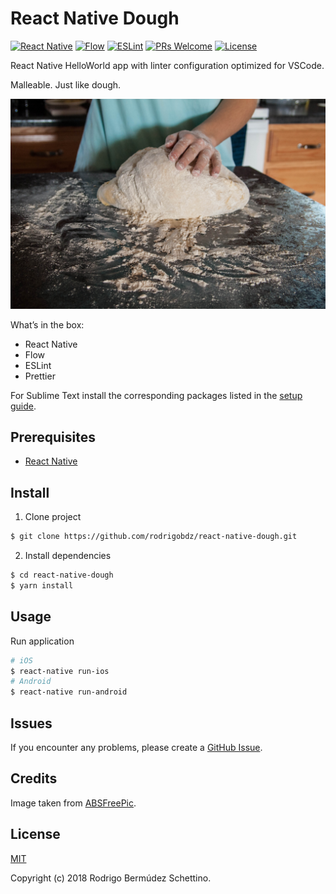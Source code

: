 # React Native Dough

[![React Native](https://img.shields.io/badge/React--Native-0.55.4-blue.svg)](https://facebook.github.io/react-native/)
[![Flow](https://img.shields.io/badge/Flow-0.67.1-blue.svg)](https://facebook.github.io/react-native/)
[![ESLint](https://img.shields.io/badge/ESLint-4.19.1-blue.svg)](https://facebook.github.io/react-native/)
[![PRs Welcome](https://img.shields.io/badge/PRs-welcome-brightgreen.svg?style=flat-square)](http://makeapullrequest.com)
[![License](https://img.shields.io/badge/License-MIT-green.svg)](LICENSE)

React Native HelloWorld app with linter configuration optimized for VSCode.

Malleable. Just like dough.

![Dough](assets/dough.jpg)

What’s in the box:

* React Native
* Flow
* ESLint
* Prettier

For Sublime Text install the corresponding packages listed in the [setup guide](docs/SETUP.md).

## Prerequisites

* [React Native](https://facebook.github.io/react-native/docs/getting-started.html)

## Install

1.  Clone project

```sh
$ git clone https://github.com/rodrigobdz/react-native-dough.git
```

2.  Install dependencies

```sh
$ cd react-native-dough
$ yarn install
```

## Usage

Run application

```sh
# iOS
$ react-native run-ios
# Android
$ react-native run-android
```

## Issues

If you encounter any problems, please create a [GitHub Issue](https://github.com/rodrigobdz/react-native-dough/issues).

## Credits

Image taken from [ABSFreePic](http://absfreepic.com/free-photos/download/a-woman-kneading-the-dough-4032x2688_54470.html).

## License

[MIT](LICENSE)

Copyright (c) 2018 Rodrigo Bermúdez Schettino.
